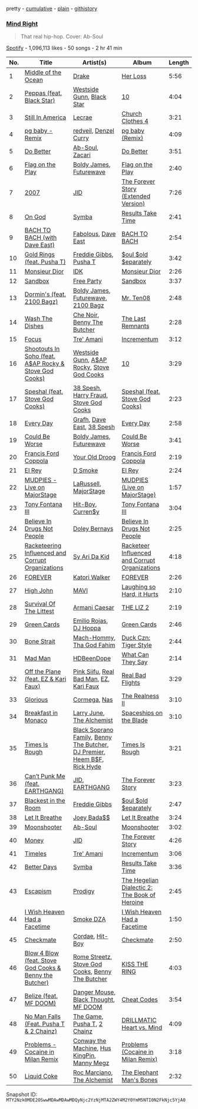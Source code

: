 pretty - [cumulative](/playlists/cumulative/37i9dQZF1DX5hR0J49CmXC.md) - [plain](/playlists/plain/37i9dQZF1DX5hR0J49CmXC) - [githistory](https://github.githistory.xyz/mackorone/spotify-playlist-archive/blob/main/playlists/plain/37i9dQZF1DX5hR0J49CmXC)

### [Mind Right](https://open.spotify.com/playlist/37i9dQZF1DX5hR0J49CmXC)

> That real hip\-hop\. Cover: Ab\-Soul

[Spotify](https://open.spotify.com/user/spotify) - 1,096,113 likes - 50 songs - 2 hr 41 min

| No. | Title | Artist(s) | Album | Length |
|---|---|---|---|---|
| 1 | [Middle of the Ocean](https://open.spotify.com/track/410TZrK18uRjtsTunG14cl) | [Drake](https://open.spotify.com/artist/3TVXtAsR1Inumwj472S9r4) | [Her Loss](https://open.spotify.com/album/5MS3MvWHJ3lOZPLiMxzOU6) | 5:56 |
| 2 | [Peppas \(feat\. Black Star\)](https://open.spotify.com/track/0bKg2V6xY47U5UCU7QuoAX) | [Westside Gunn](https://open.spotify.com/artist/0ABk515kENDyATUdpCKVfW), [Black Star](https://open.spotify.com/artist/67ei8ib6PLT1w3OkhIb4fB) | [10](https://open.spotify.com/album/138M0lORis5tDxurpIbd7V) | 4:04 |
| 3 | [Still In America](https://open.spotify.com/track/3ZzQQZcaLD8S1IgblayfX6) | [Lecrae](https://open.spotify.com/artist/1CFCsEqKrCyvAFKOATQHiW) | [Church Clothes 4](https://open.spotify.com/album/4GnEecDMWGwbCKsd3KTFny) | 3:21 |
| 4 | [pg baby \- Remix](https://open.spotify.com/track/4PHAHCAJJx997egFWiqx0P) | [redveil](https://open.spotify.com/artist/5BwsX8bXOFC1YnqSlyfOKM), [Denzel Curry](https://open.spotify.com/artist/6fxyWrfmjcbj5d12gXeiNV) | [pg baby \(Remix\)](https://open.spotify.com/album/34GpzNXTbGfHWsCJ3vfa0R) | 4:09 |
| 5 | [Do Better](https://open.spotify.com/track/06kBwptOYkGn1xL5XvtsRT) | [Ab\-Soul](https://open.spotify.com/artist/0g9vAlRPK9Gt3FKCekk4TW), [Zacari](https://open.spotify.com/artist/3qBKjEOanahMxlRojwCzhI) | [Do Better](https://open.spotify.com/album/4XhdHEPifvpnVUa4S33548) | 3:51 |
| 6 | [Flag on the Play](https://open.spotify.com/track/5XbnkjcSa8TY535pP633fL) | [Boldy James](https://open.spotify.com/artist/4fpwOzxFRMVGfd197dKIdY), [Futurewave](https://open.spotify.com/artist/4i9PacC5mAjVi8DzWcpmxz) | [Flag on the Play](https://open.spotify.com/album/0S2t8ZaN7pKejn2oljIrGA) | 2:40 |
| 7 | [2007](https://open.spotify.com/track/6KNNqqLaousABh4LeVhdJ9) | [JID](https://open.spotify.com/artist/6U3ybJ9UHNKEdsH7ktGBZ7) | [The Forever Story \(Extended Version\)](https://open.spotify.com/album/4rJDCELWL0fjdmN9Gn4f4g) | 7:26 |
| 8 | [On God](https://open.spotify.com/track/3YPC3cT4i21avYRS9GzJ87) | [Symba](https://open.spotify.com/artist/06S3fr7xEES7e3QPXhu3ay) | [Results Take Time](https://open.spotify.com/album/4pbph4ZWAanvsHlqztlFU9) | 2:41 |
| 9 | [BACH TO BACH \(with Dave East\)](https://open.spotify.com/track/4EuMKVhCd9cS7J19KDGDBn) | [Fabolous](https://open.spotify.com/artist/0YWxKQj2Go9CGHCp77UOyy), [Dave East](https://open.spotify.com/artist/7e10JUMF7MJmmwYpnTSMI5) | [BACH TO BACH](https://open.spotify.com/album/1o1D1FTWvq4XDVwABTNPg0) | 2:54 |
| 10 | [Gold Rings \(feat\. Pusha T\)](https://open.spotify.com/track/2L5FjwGluXOyaeqn775Va0) | [Freddie Gibbs](https://open.spotify.com/artist/0Y4inQK6OespitzD6ijMwb), [Pusha T](https://open.spotify.com/artist/0ONHkAv9pCAFxb0zJwDNTy) | [$oul $old $eparately](https://open.spotify.com/album/3PZx4Vntcp5T7UgdfjnFDa) | 3:42 |
| 11 | [Monsieur Dior](https://open.spotify.com/track/47993TulzIDIq2Bgs5JqOz) | [IDK](https://open.spotify.com/artist/6aiFCgyKNwF9Rv5TOxnE8E) | [Monsieur Dior](https://open.spotify.com/album/2NZnmicnIq9lnVtMhyc1bP) | 2:26 |
| 12 | [Sandbox](https://open.spotify.com/track/5FpA9VUCUquTkHPpn5Uaiq) | [Free Party](https://open.spotify.com/artist/2A1dxDBORVkkbHJDVDOhed) | [Sandbox](https://open.spotify.com/album/4XH6r97ff6p58FGNxexSBy) | 3:37 |
| 13 | [Dormin's \(feat\. 2100 Bagz\)](https://open.spotify.com/track/44KJ6vZyy2oVzgdAFyUbht) | [Boldy James](https://open.spotify.com/artist/4fpwOzxFRMVGfd197dKIdY), [Futurewave](https://open.spotify.com/artist/4i9PacC5mAjVi8DzWcpmxz), [2100 Bagz](https://open.spotify.com/artist/7JPI5DNZY2GkJ4FHmJzBIL) | [Mr\. Ten08](https://open.spotify.com/album/435IlEi1RnaVcneGSk7UhH) | 2:48 |
| 14 | [Wash The Dishes](https://open.spotify.com/track/2ijOqX5vRDWSEcOAkRFnIM) | [Che Noir](https://open.spotify.com/artist/6fXIxRAaELsPMPhSkuV54J), [Benny The Butcher](https://open.spotify.com/artist/5Matrg5du62bXwer29cU5T) | [The Last Remnants](https://open.spotify.com/album/2I5gEMVij8Z6mEJlItaTrt) | 2:28 |
| 15 | [Focus](https://open.spotify.com/track/4Nc1glhenx5rDMu9KCBUAZ) | [Tre' Amani](https://open.spotify.com/artist/48Py72qV4J4hzvJXXRDNz0) | [Incrementum](https://open.spotify.com/album/3aLjR6JIlVbHFtajRHtMsR) | 3:12 |
| 16 | [Shootouts In Soho \(feat\. A$AP Rocky & Stove God Cooks\)](https://open.spotify.com/track/5jcbcNw3MnXSEhYqXM3pcC) | [Westside Gunn](https://open.spotify.com/artist/0ABk515kENDyATUdpCKVfW), [A$AP Rocky](https://open.spotify.com/artist/13ubrt8QOOCPljQ2FL1Kca), [Stove God Cooks](https://open.spotify.com/artist/35fcckhFq2cF2u7hIG0fPv) | [10](https://open.spotify.com/album/138M0lORis5tDxurpIbd7V) | 3:29 |
| 17 | [Speshal \(feat\. Stove God Cooks\)](https://open.spotify.com/track/2PhzrOqMV0j6oNbvSNJXKo) | [38 Spesh](https://open.spotify.com/artist/32cT1WQRSDg4xsReG7eqyT), [Harry Fraud](https://open.spotify.com/artist/37ASGd4rWpHjuVonnYAN6S), [Stove God Cooks](https://open.spotify.com/artist/35fcckhFq2cF2u7hIG0fPv) | [Speshal \(feat\. Stove God Cooks\)](https://open.spotify.com/album/311AVHrevLtAs3OQwCYfEp) | 2:23 |
| 18 | [Every Day](https://open.spotify.com/track/5WXAKGcbmlPXboHrDqG99O) | [Grafh](https://open.spotify.com/artist/4rKPpij2gIDKsZsfjCfk1U), [Dave East](https://open.spotify.com/artist/7e10JUMF7MJmmwYpnTSMI5), [38 Spesh](https://open.spotify.com/artist/32cT1WQRSDg4xsReG7eqyT) | [Every Day](https://open.spotify.com/album/5Byyl02hrARVQkUMMeRT5y) | 2:58 |
| 19 | [Could Be Worse](https://open.spotify.com/track/6Qi1FtNmI22d5veYYShIHb) | [Boldy James](https://open.spotify.com/artist/4fpwOzxFRMVGfd197dKIdY), [Futurewave](https://open.spotify.com/artist/4i9PacC5mAjVi8DzWcpmxz) | [Could Be Worse](https://open.spotify.com/album/00u2SEC6JzaYfoZinJGJqp) | 3:41 |
| 20 | [Francis Ford Coppola](https://open.spotify.com/track/0wGatt1VN1O7Mt5gwx7lzj) | [Your Old Droog](https://open.spotify.com/artist/20dRvQDfCTLJU0pgq13ZYp) | [Francis Ford Coppola](https://open.spotify.com/album/5niKVfj2vTA0RSCIDZ35PN) | 2:19 |
| 21 | [El Rey](https://open.spotify.com/track/3gRORNyWayVDXK29rK7rTY) | [D Smoke](https://open.spotify.com/artist/23rK0hajv5ix2yPM4IIgOo) | [El Rey](https://open.spotify.com/album/1uYbRaVTWCufObhxqlsV8R) | 2:24 |
| 22 | [MUDPIES \- Live on MajorStage](https://open.spotify.com/track/1dQwILrc52hfyf7Mp1w1nK) | [LaRussell](https://open.spotify.com/artist/5PRPy7MZZhkM5CIVJvTAKM), [MajorStage](https://open.spotify.com/artist/3H3bgktdv4JjIrdl9py6CI) | [MUDPIES \(Live on MajorStage\)](https://open.spotify.com/album/70BBg9e4HYTBLe0Uz1eGXb) | 1:57 |
| 23 | [Tony Fontana III](https://open.spotify.com/track/4AaHIZNMciJU34kFU0v90x) | [Hit\-Boy](https://open.spotify.com/artist/6q3p11nP1p80Ey6LrOOSed), [Curren$y](https://open.spotify.com/artist/6X8WdFjrNhXATMDSs26aCc) | [Tony Fontana III](https://open.spotify.com/album/1P1hGKDVh1HloPnyM4XKZ0) | 3:04 |
| 24 | [Believe In Drugs Not People](https://open.spotify.com/track/2BGsuZxIUyyZQZMdUPwhmU) | [Doley Bernays](https://open.spotify.com/artist/16WMnfMmfhqT4XWD9bkPch) | [Believe In Drugs Not People](https://open.spotify.com/album/169Ez4Ejlig4rjOq9kedID) | 2:25 |
| 25 | [Racketeering Influenced and Corrupt Organizations](https://open.spotify.com/track/5iFmwkyfWOcsStwdQBRY61) | [Sy Ari Da Kid](https://open.spotify.com/artist/5ZI5pbnKxA6Qy1fVNsjCp0) | [Racketeer Influenced and Corrupt Organizations](https://open.spotify.com/album/3vTnjUeipikb2PXuRQAS90) | 4:18 |
| 26 | [FOREVER](https://open.spotify.com/track/7LLGHxtHo6gCGtAneuR1fw) | [Katori Walker](https://open.spotify.com/artist/2ODTjg0iTHX1QxBeRNI6nT) | [FOREVER](https://open.spotify.com/album/5Ppddoair6ilvlW0fj0Swv) | 2:26 |
| 27 | [High John](https://open.spotify.com/track/55liByWjb2T7j0vohSel10) | [MAVI](https://open.spotify.com/artist/1peoXq0RPx7czVoFjloeDQ) | [Laughing so Hard, it Hurts](https://open.spotify.com/album/0zI5KZ81RN2x6RrQchLLBQ) | 2:10 |
| 28 | [Survival Of The Littest](https://open.spotify.com/track/17CPQUwDN43EcjPUo9lFpe) | [Armani Caesar](https://open.spotify.com/artist/53S3boqktbqiB1JfHzsu1f) | [THE LIZ 2](https://open.spotify.com/album/1dqLryXYQroTAyTfGfb6F0) | 2:19 |
| 29 | [Green Cards](https://open.spotify.com/track/5M4I7qdZg6lOUxtwNjlnpI) | [Emilio Rojas](https://open.spotify.com/artist/0ph1WGujzlmeYdaHfGf1co), [DJ Hoppa](https://open.spotify.com/artist/7zuoqJAXDtNaLzxxm4IShD) | [Green Cards](https://open.spotify.com/album/44QtleUCENOrF44J3irpJG) | 2:46 |
| 30 | [Bone Strait](https://open.spotify.com/track/6ehw8fzFF2KVOlPdpABRxH) | [Mach\-Hommy](https://open.spotify.com/artist/3ZMur3elMyOs248ah86NRk), [Tha God Fahim](https://open.spotify.com/artist/0qLTeI81hEhEK1PK3WOf77) | [Duck Czn: Tiger Style](https://open.spotify.com/album/79dXRvICjB1MEh59eKYKTi) | 2:44 |
| 31 | [Mad Man](https://open.spotify.com/track/6xhYVgBplFYRsK9dnpUjVG) | [HDBeenDope](https://open.spotify.com/artist/7nE3HHVn8oM8s3kA6cbL8O) | [What Can They Say](https://open.spotify.com/album/3vritBhwcnpCGKjhkowHDG) | 2:14 |
| 32 | [Off the Plane \(feat\. EZ & Kari Faux\)](https://open.spotify.com/track/0UIz7wMSXJdAd59NSZScLA) | [Pink Siifu](https://open.spotify.com/artist/40ZElxHldNyvn7x8WRC6fh), [Real Bad Man](https://open.spotify.com/artist/1AmknJ29fbA6ahZXxFCNLE), [EZ](https://open.spotify.com/artist/4a1e24ig2L5QRg85bpKxU3), [Kari Faux](https://open.spotify.com/artist/4c2ighP1wj8E5dVGJDCOiB) | [Real Bad Flights](https://open.spotify.com/album/5IzL4SNjpC0xWGSmXoPy3o) | 3:29 |
| 33 | [Glorious](https://open.spotify.com/track/2QyGodowAZ0nxTTrVR1sJC) | [Cormega](https://open.spotify.com/artist/4vQLu6vYK0hp8k0fsAzsU8), [Nas](https://open.spotify.com/artist/20qISvAhX20dpIbOOzGK3q) | [The Realness II](https://open.spotify.com/album/5aSAJcc8n8EZeMbcLftPQ4) | 3:10 |
| 34 | [Breakfast in Monaco](https://open.spotify.com/track/2VR44vzNFHsDvQFZB2YMWj) | [Larry June](https://open.spotify.com/artist/1grN0519h2zYqpRtYbDZAl), [The Alchemist](https://open.spotify.com/artist/0eVyjRhzZKke2KFYTcDkeu) | [Spaceships on the Blade](https://open.spotify.com/album/2aydhloXt99nJk9Nsu5AV4) | 3:10 |
| 35 | [Times Is Rough](https://open.spotify.com/track/1EzmTNUSKb0J5eXGgrP6wy) | [Black Soprano Family](https://open.spotify.com/artist/3s7WzrEs4FkNObqj4WyfQm), [Benny The Butcher](https://open.spotify.com/artist/5Matrg5du62bXwer29cU5T), [DJ Premier](https://open.spotify.com/artist/6GEykX11lQqp92UVOQQCC7), [Heem B$F](https://open.spotify.com/artist/6VG5Dwz8DbqnwWAyaJTc2D), [Rick Hyde](https://open.spotify.com/artist/5bgr1sPXFeiNuS4vARMZp1) | [Times Is Rough](https://open.spotify.com/album/0p4zzRMfASMefel2C3BM92) | 3:21 |
| 36 | [Can’t Punk Me \(feat\. EARTHGANG\)](https://open.spotify.com/track/6b1uvC2GnPm4wNsHaOlZM7) | [JID](https://open.spotify.com/artist/6U3ybJ9UHNKEdsH7ktGBZ7), [EARTHGANG](https://open.spotify.com/artist/5MbNzCW3qokGyoo9giHA3V) | [The Forever Story](https://open.spotify.com/album/3QVjpIxcksDkJmOnvlOJjg) | 3:23 |
| 37 | [Blackest in the Room](https://open.spotify.com/track/5whawbmOtjIogkTeWv8PW3) | [Freddie Gibbs](https://open.spotify.com/artist/0Y4inQK6OespitzD6ijMwb) | [$oul $old $eparately](https://open.spotify.com/album/3PZx4Vntcp5T7UgdfjnFDa) | 2:47 |
| 38 | [Let It Breathe](https://open.spotify.com/track/0sJgYuySEv6icDbfsrIXYD) | [Joey Bada$$](https://open.spotify.com/artist/2P5sC9cVZDToPxyomzF1UH) | [Let It Breathe](https://open.spotify.com/album/6tZVnffRGdPeTtONlgRVia) | 3:24 |
| 39 | [Moonshooter](https://open.spotify.com/track/4Js5w5HGoSdv7O79RmmEXr) | [Ab\-Soul](https://open.spotify.com/artist/0g9vAlRPK9Gt3FKCekk4TW) | [Moonshooter](https://open.spotify.com/album/0e59aDltSERCndLyQwiBlb) | 3:02 |
| 40 | [Money](https://open.spotify.com/track/2RXn2FXwRVlHDrs0CZnWEi) | [JID](https://open.spotify.com/artist/6U3ybJ9UHNKEdsH7ktGBZ7) | [The Forever Story](https://open.spotify.com/album/3QVjpIxcksDkJmOnvlOJjg) | 4:26 |
| 41 | [Timeles](https://open.spotify.com/track/40GyCVDK3MSjYhSdleQ1nb) | [Tre' Amani](https://open.spotify.com/artist/48Py72qV4J4hzvJXXRDNz0) | [Incrementum](https://open.spotify.com/album/3aLjR6JIlVbHFtajRHtMsR) | 3:06 |
| 42 | [Better Days](https://open.spotify.com/track/2UHCOYxGP6J9hBs450OFSo) | [Symba](https://open.spotify.com/artist/06S3fr7xEES7e3QPXhu3ay) | [Results Take Time](https://open.spotify.com/album/4pbph4ZWAanvsHlqztlFU9) | 3:36 |
| 43 | [Escapism](https://open.spotify.com/track/6mO6V4QcFQOYUAq4NUk5L5) | [Prodigy](https://open.spotify.com/artist/1GwxXgEc6oxCKQ5wykWXFs) | [The Hegelian Dialectic 2: The Book of Heroine](https://open.spotify.com/album/1xhIUCFuzlf17stdPjF5Ct) | 2:45 |
| 44 | [I Wish Heaven Had a Facetime](https://open.spotify.com/track/6oVKzN5pIyNX1Qxl13ClBw) | [Smoke DZA](https://open.spotify.com/artist/3kf0gOpxWtkyeMNJVDQPtd) | [I Wish Heaven Had a Facetime](https://open.spotify.com/album/0nXEPSaS7hPSS3eX20h2lD) | 1:50 |
| 45 | [Checkmate](https://open.spotify.com/track/3KYTIo9pu84SbLL53iGew4) | [Cordae](https://open.spotify.com/artist/0huGjMyP507tBCARyzSkrv), [Hit\-Boy](https://open.spotify.com/artist/6q3p11nP1p80Ey6LrOOSed) | [Checkmate](https://open.spotify.com/album/092m8BBfQD4WLKfZXkD2PI) | 2:50 |
| 46 | [Blow 4 Blow \(feat\. Stove God Cooks & Benny the Butcher\)](https://open.spotify.com/track/5s1VBegxNUWtFeUpOSOoqv) | [Rome Streetz](https://open.spotify.com/artist/7c0zOr4ffb5eteXrxWt7oB), [Stove God Cooks](https://open.spotify.com/artist/35fcckhFq2cF2u7hIG0fPv), [Benny The Butcher](https://open.spotify.com/artist/5Matrg5du62bXwer29cU5T) | [KISS THE RING](https://open.spotify.com/album/0JvoIKuIaMFmGeRUmHvvQg) | 4:03 |
| 47 | [Belize \(feat\. MF DOOM\)](https://open.spotify.com/track/5Mi3Qt2bXMqXRG2vnmp4a0) | [Danger Mouse](https://open.spotify.com/artist/2dBj3prW7gP9bCCOIQeDUf), [Black Thought](https://open.spotify.com/artist/6DJEUXZm0e2rAohdoZ5Voo), [MF DOOM](https://open.spotify.com/artist/2pAWfrd7WFF3XhVt9GooDL) | [Cheat Codes](https://open.spotify.com/album/0rEbmIQjHTKzKraH4UqiDy) | 3:54 |
| 48 | [No Man Falls \(Feat\. Pusha T & 2 Chainz\)](https://open.spotify.com/track/4BWbRimlDfSTUQkqMrkCem) | [The Game](https://open.spotify.com/artist/0NbfKEOTQCcwd6o7wSDOHI), [Pusha T](https://open.spotify.com/artist/0ONHkAv9pCAFxb0zJwDNTy), [2 Chainz](https://open.spotify.com/artist/17lzZA2AlOHwCwFALHttmp) | [DRILLMATIC Heart vs\. Mind](https://open.spotify.com/album/2yBfRM9cxHgHb155SdDoWl) | 4:09 |
| 49 | [Problems \- Cocaine in Milan Remix](https://open.spotify.com/track/30TXzF3Gdw11hyF4MQqJ35) | [Conway the Machine](https://open.spotify.com/artist/67gqUXxHedeUGDTxwBzdjS), [Hus KingPin](https://open.spotify.com/artist/4IBACd17ekILQx6xdtKxyI), [Manny Megz](https://open.spotify.com/artist/2WidFQxqT78Fx2kF44gSzb) | [Problems \(Cocaine in Milan Remix\)](https://open.spotify.com/album/3phpUg6bJSq30wqEkLsobg) | 3:18 |
| 50 | [Liquid Coke](https://open.spotify.com/track/0m2NRu7rrpu8yhZHMJMOdv) | [Roc Marciano](https://open.spotify.com/artist/5X0V59ipZnbvnubW0rQVri), [The Alchemist](https://open.spotify.com/artist/0eVyjRhzZKke2KFYTcDkeu) | [The Elephant Man's Bones](https://open.spotify.com/album/3Kkrsa5dgEgl2fYyO51EEf) | 2:32 |

Snapshot ID: `MTY2Nzk0MDE2OSwwMDAwMDAwMDQyNjc2YzNjMTA2ZWY4M2Y0YmM5NTI0N2FkNjc5YjA0`
